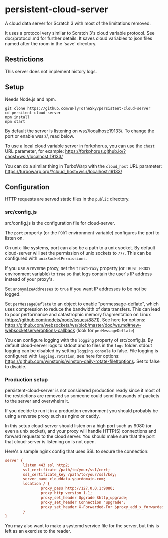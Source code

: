 # persistent-cloud-server

A cloud data server for Scratch 3 with most of the limitations removed.

It uses a protocol very similar to Scratch 3's cloud variable protocol. See doc/protocol.md for further details. It saves cloud variables to json files named after the room in the 'save' directory.

## Restrictions

This server does not implement history logs.

## Setup

Needs Node.js and npm.

```
git clone https://github.com/WFlyToTheSky/persistent-cloud-server
cd persitent-cloud-server
npm install
npm start
```

By default the server is listening on ws://localhost:19133/. To change the port or enable wss://, read below.

To use a local cloud variable server in forkphorus, you can use the `chost` URL parameter, for example: https://forkphorus.github.io/?chost=ws://localhost:19133/

You can do a similar thing in TurboWarp with the `cloud_host` URL parameter: https://turbowarp.org/?cloud_host=ws://localhost:19133/

## Configuration

HTTP requests are served static files in the `public` directory.

### src/config.js

src/config.js is the configuration file for cloud-server.

The `port` property (or the `PORT` environment variable) configures the port to listen on.

On unix-like systems, port can also be a path to a unix socket. By default cloud-server will set the permission of unix sockets to `777`. This can be configured with `unixSocketPermissions`.

If you use a reverse proxy, set the `trustProxy` property (or `TRUST_PROXY` environment variable) to `true` so that logs contain the user's IP address instead of your proxy's.

Set `anonymizeAddresses` to `true` if you want IP addresses to be not be logged.

Set `perMessageDeflate` to an object to enable "permessage-deflate", which uses compression to reduce the bandwidth of data transfers. This can lead to poor performance and catastrophic memory fragmentation on Linux (https://github.com/nodejs/node/issues/8871). See here for options: https://github.com/websockets/ws/blob/master/doc/ws.md#new-websocketserveroptions-callback (look for `perMessageDeflate`)

You can configure logging with the `logging` property of src/config.js. By default cloud-server logs to stdout and to files in the `logs` folder. stdout logging can be disabled by setting `logging.console` to false. File logging is configured with `logging.rotation`, see here for options: https://github.com/winstonjs/winston-daily-rotate-file#options. Set to false to disable.

### Production setup

persistent-cloud-server is not considered production ready since it most of the restrictions are removed so someone could send thousands of packets to the server and overwhelm it.

If you decide to run it in a production environment you should probably be using a reverse proxy such as nginx or caddy.

In this setup cloud-server should listen on a high port such as 9080 (or even a unix socket), and your proxy will handle HTTP(S) connections and forward requests to the cloud server. You should make sure that the port that cloud-server is listening on is not open.

Here's a sample nginx config that uses SSL to secure the connection:

```cfg
server {
        listen 443 ssl http2;
        ssl_certificate /path/to/your/ssl/cert;
        ssl_certificate_key /path/to/your/ssl/key;
        server_name clouddata.yourdomain.com;
        location / {
                proxy_pass http://127.0.0.1:9080;
                proxy_http_version 1.1;
                proxy_set_header Upgrade $http_upgrade;
                proxy_set_header Connection "upgrade";
                proxy_set_header X-Forwarded-For $proxy_add_x_forwarded_for;
        }
}
```

You may also want to make a systemd service file for the server, but this is left as an exercise to the reader.
